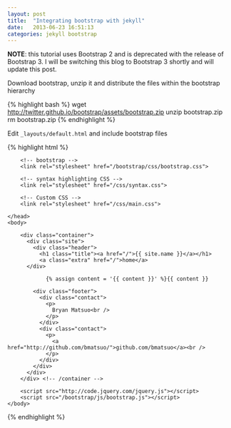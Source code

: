 ```yaml
---
layout: post
title:  "Integrating bootstrap with jekyll"
date:   2013-06-23 16:51:13
categories: jekyll bootstrap
---
```


**NOTE**: this tutorial uses Bootstrap 2 and is deprecated with the release of
Bootstrap 3. I will be switching this blog to Bootstrap 3 shortly and will update
this post.

Download bootstrap, unzip it and distribute the files within the bootstrap hierarchy

{% highlight bash %}
wget http://twitter.github.io/bootstrap/assets/bootstrap.zip
unzip bootstrap.zip
rm bootstrap.zip
{% endhighlight %}

Edit `_layouts/default.html` and include bootstrap files

{% highlight html %}
<!DOCTYPE html>
<html>
    <head>
        <meta charset="utf-8">
        <meta http-equiv="X-UA-Compatible" content="IE=edge,chrome=1">
        <title>{{ page.title }}</title>
        <meta name="viewport" content="width=device-width">

        <!-- bootstrap -->
        <link rel="stylesheet" href="/bootstrap/css/bootstrap.css">

        <!-- syntax highlighting CSS -->
        <link rel="stylesheet" href="/css/syntax.css">

        <!-- Custom CSS -->
        <link rel="stylesheet" href="/css/main.css">

    </head>
    <body>

        <div class="container">
          <div class="site">
            <div class="header">
              <h1 class="title"><a href="/">{{ site.name }}</a></h1>
              <a class="extra" href="/">home</a>
          </div>

                {% assign content = '{{ content }}' %}{{ content }}

            <div class="footer">
              <div class="contact">
                <p>
                  Bryan Matsuo<br />
                </p>
              </div>
              <div class="contact">
                <p>
                  <a href="http://github.com/bmatsuo/">github.com/bmatsuo</a><br />
                </p>
              </div>
            </div>
          </div>
        </div> <!-- /container -->

        <script src="http://code.jquery.com/jquery.js"></script>
        <script src="/bootstrap/js/bootstrap.js"></script>
    </body>
</html>
{% endhighlight %}

